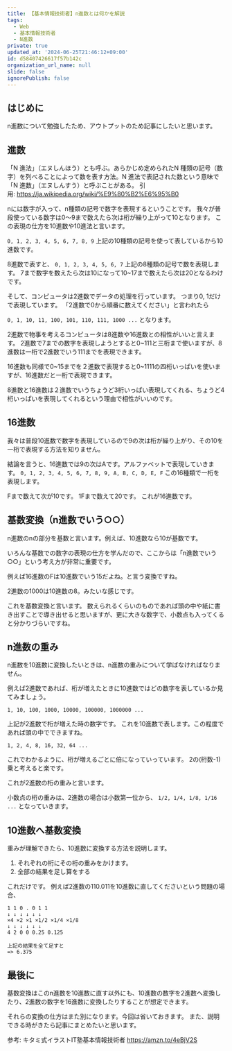 ```yaml
---
title: 【基本情報技術者】n進数とは何かを解説
tags:
  - Web
  - 基本情報技術者
  - N進数
private: true
updated_at: '2024-06-25T21:46:12+09:00'
id: d58407426617f57b142c
organization_url_name: null
slide: false
ignorePublish: false
---
```


## はじめに

n進数について勉強したため、アウトプットのため記事にしたいと思います。

## 進数

「N 進法」（エヌしんほう）とも呼ぶ。あらかじめ定められたN 種類の記号（数字）を列べることによって数を表す方法。N 進法で表記された数という意味で「N 進数」（エヌしんすう）と呼ぶことがある。
引用: https://ja.wikipedia.org/wiki/%E9%80%B2%E6%95%B0

nには数字が入って、n種類の記号で数字を表現するということです。
我々が普段使っている数字は0〜9まで数えたら次は桁が繰り上がって10となります。
この表現の仕方を10進数や10進法と言います。

`0, 1, 2, 3, 4, 5, 6, 7, 8, 9`
上記の10種類の記号を使って表しているから10進数です。

8進数で表すと、
`0, 1, 2, 3, 4, 5, 6, 7`
上記の8種類の記号で数を表現します。
7まで数字を数えたら次は10になって10~17まで数えたら次は20となるわけです。

そして、コンピュータは2進数でデータの処理を行っています。
つまり0, 1だけで表現しています。
「2進数で0から順番に数えてください」と言われたら

`0, 1, 10, 11, 100, 101, 110, 111, 1000 ...`
となります。

2進数で物事を考えるコンピュータは8進数や16進数との相性がいいと言えます。
2進数で7までの数字を表現しようとすると0~111と三桁まで使いますが、8進数は一桁で2進数でいう111までを表現できます。

16進数も同様で0~15までを２進数で表現すると0~1111の四桁いっぱいを使いますが、16進数だと一桁で表現できます。

8進数と16進数は２進数でいうちょうど3桁いっぱい表現してくれる、ちょうど4桁いっぱいを表現してくれるという理由で相性がいいのです。

## 16進数

我々は普段10進数で数字を表現しているので9の次は桁が繰り上がり、その10を一桁で表現する方法を知りません。

結論を言うと、16進数では9の次はAです。アルファベットで表現していきます。
`0, 1, 2, 3, 4, 5, 6, 7, 8, 9, A, B, C, D, E, F`
この16種類で一桁を表現します。

Fまで数えて次が10です。
1Fまで数えて20です。
これが16進数です。

## 基数変換（n進数でいう○○）

n進数のnの部分を基数と言います。例えば、10進数なら10が基数です。

いろんな基数での数字の表現の仕方を学んだので、ここからは「n進数でいう○○」という考え方が非常に重要です。

例えば16進数のFは10進数でいう15だよね。と言う変換ですね。

2進数の1000は10進数の8。みたいな感じです。

これを基数変換と言います。
数えられるくらいのものであれば頭の中や紙に書き出すことで導き出せると思いますが、更に大きな数字で、小数点も入ってくると分かりづらいですね。

## n進数の重み

n進数を10進数に変換したいときは、n進数の重みについて学ばなければなりません。

例えば2進数であれば、桁が増えたときに10進数ではどの数字を表しているか見てみましょう。

`1, 10, 100, 1000, 10000, 100000, 1000000 ...`

上記が2進数で桁が増えた時の数字です。
これを10進数で表します。この程度であれば頭の中でできますね。

`1, 2, 4, 8, 16, 32, 64 ...`

これでわかるように、桁が増えるごとに倍になっていっています。
2の(桁数-1)乗と考えると楽です。

これが2進数の桁の重みと言います。

小数点の桁の重みは、2進数の場合は小数第一位から、
`1/2, 1/4, 1/8, 1/16 ...`
となっていきます。

## 10進数へ基数変換
重みが理解できたら、10進数に変換する方法を説明します。

1. それぞれの桁にその桁の重みをかけます。
2. 全部の結果を足し算をする

これだけです。
例えば2進数の110.011を10進数に直してくださいという問題の場合、

```
1 1 0 . 0 1 1
↓ ↓ ↓ ↓ ↓ ↓
×4 ×2 ×1 ×1/2 ×1/4 ×1/8
↓ ↓ ↓ ↓ ↓ ↓
4 2 0 0 0.25 0.125

上記の結果を全て足すと
=> 6.375
```

## 最後に

基数変換はこのn進数を10進数に直す以外にも、10進数の数字を2進数へ変換したり、2進数の数字を16進数に変換したりすることが想定できます。

それらの変換の仕方はまた別になります。今回は省いておきます。
また、説明できる時がきたら記事にまとめたいと思います。

参考: キタミ式イラストIT塾基本情報技術者
https://amzn.to/4eBjV2S
